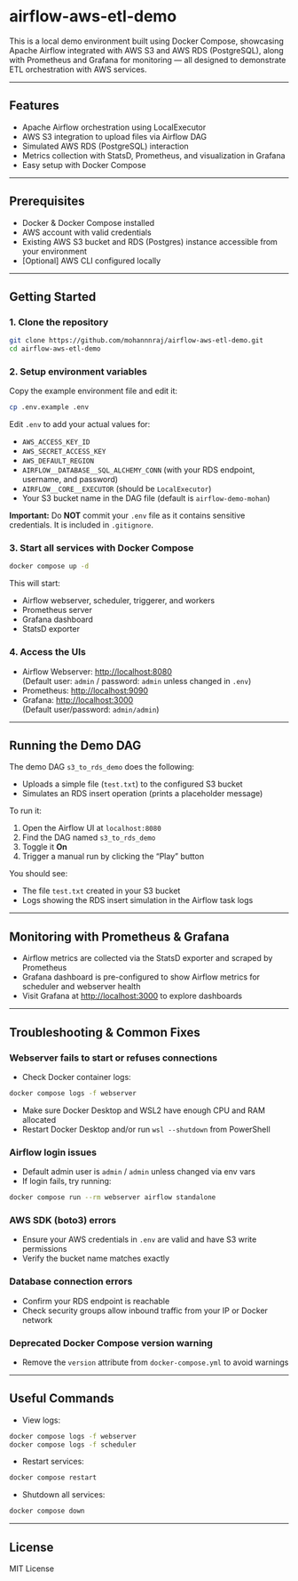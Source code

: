 
# airflow-aws-etl-demo

This is a local demo environment built using Docker Compose, showcasing Apache Airflow integrated with AWS S3 and AWS RDS (PostgreSQL), along with Prometheus and Grafana for monitoring — all designed to demonstrate ETL orchestration with AWS services.

---

## Features

- Apache Airflow orchestration using LocalExecutor  
- AWS S3 integration to upload files via Airflow DAG  
- Simulated AWS RDS (PostgreSQL) interaction  
- Metrics collection with StatsD, Prometheus, and visualization in Grafana  
- Easy setup with Docker Compose  

---

## Prerequisites

- Docker & Docker Compose installed  
- AWS account with valid credentials  
- Existing AWS S3 bucket and RDS (Postgres) instance accessible from your environment  
- [Optional] AWS CLI configured locally  

---

## Getting Started

### 1. Clone the repository

```bash
git clone https://github.com/mohannnraj/airflow-aws-etl-demo.git
cd airflow-aws-etl-demo
```

### 2. Setup environment variables

Copy the example environment file and edit it:

```bash
cp .env.example .env
```

Edit `.env` to add your actual values for:

- `AWS_ACCESS_KEY_ID`  
- `AWS_SECRET_ACCESS_KEY`  
- `AWS_DEFAULT_REGION`  
- `AIRFLOW__DATABASE__SQL_ALCHEMY_CONN` (with your RDS endpoint, username, and password)  
- `AIRFLOW__CORE__EXECUTOR` (should be `LocalExecutor`)  
- Your S3 bucket name in the DAG file (default is `airflow-demo-mohan`)  

**Important:** Do **NOT** commit your `.env` file as it contains sensitive credentials. It is included in `.gitignore`.  

### 3. Start all services with Docker Compose

```bash
docker compose up -d
```

This will start:

- Airflow webserver, scheduler, triggerer, and workers  
- Prometheus server  
- Grafana dashboard  
- StatsD exporter  

### 4. Access the UIs

- Airflow Webserver: [http://localhost:8080](http://localhost:8080)  
  (Default user: `admin` / password: `admin` unless changed in `.env`)  
- Prometheus: [http://localhost:9090](http://localhost:9090)  
- Grafana: [http://localhost:3000](http://localhost:3000)  
  (Default user/password: `admin/admin`)  

---

## Running the Demo DAG

The demo DAG `s3_to_rds_demo` does the following:

- Uploads a simple file (`test.txt`) to the configured S3 bucket  
- Simulates an RDS insert operation (prints a placeholder message)  

To run it:

1. Open the Airflow UI at `localhost:8080`  
2. Find the DAG named `s3_to_rds_demo`  
3. Toggle it **On**  
4. Trigger a manual run by clicking the “Play” button  

You should see:

- The file `test.txt` created in your S3 bucket  
- Logs showing the RDS insert simulation in the Airflow task logs  

---

## Monitoring with Prometheus & Grafana

- Airflow metrics are collected via the StatsD exporter and scraped by Prometheus  
- Grafana dashboard is pre-configured to show Airflow metrics for scheduler and webserver health  
- Visit Grafana at [http://localhost:3000](http://localhost:3000) to explore dashboards  

---

## Troubleshooting & Common Fixes

### Webserver fails to start or refuses connections

- Check Docker container logs:

```bash
docker compose logs -f webserver
```

- Make sure Docker Desktop and WSL2 have enough CPU and RAM allocated  
- Restart Docker Desktop and/or run `wsl --shutdown` from PowerShell  

### Airflow login issues

- Default admin user is `admin` / `admin` unless changed via env vars  
- If login fails, try running:

```bash
docker compose run --rm webserver airflow standalone
```

### AWS SDK (boto3) errors

- Ensure your AWS credentials in `.env` are valid and have S3 write permissions  
- Verify the bucket name matches exactly  

### Database connection errors

- Confirm your RDS endpoint is reachable  
- Check security groups allow inbound traffic from your IP or Docker network  

### Deprecated Docker Compose version warning

- Remove the `version` attribute from `docker-compose.yml` to avoid warnings  

---

## Useful Commands

- View logs:

```bash
docker compose logs -f webserver
docker compose logs -f scheduler
```

- Restart services:

```bash
docker compose restart
```

- Shutdown all services:

```bash
docker compose down
```

---

## License

MIT License
